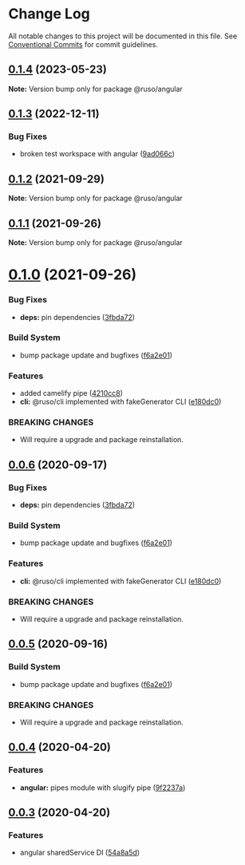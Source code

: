 # Change Log

All notable changes to this project will be documented in this file. See [Conventional Commits](https://conventionalcommits.org) for commit guidelines.

## [0.1.4](https://github.com/ruslanguns/ruso-monorepo/compare/@ruso/angular@0.1.3...@ruso/angular@0.1.4) (2023-05-23)

**Note:** Version bump only for package @ruso/angular

## [0.1.3](https://github.com/ruslanguns/ruso-monorepo/compare/@ruso/angular@0.1.2...@ruso/angular@0.1.3) (2022-12-11)

### Bug Fixes

- broken test workspace with angular ([9ad066c](https://github.com/ruslanguns/ruso-monorepo/commit/9ad066cb3d9a6d07cedba07c6a961d23e4a94f45))

## [0.1.2](https://github.com/ruslanguns/ruso-monorepo/compare/@ruso/angular@0.1.1...@ruso/angular@0.1.2) (2021-09-29)

**Note:** Version bump only for package @ruso/angular

## [0.1.1](https://github.com/ruslanguns/ruso-monorepo/compare/@ruso/angular@0.1.0...@ruso/angular@0.1.1) (2021-09-26)

**Note:** Version bump only for package @ruso/angular

# [0.1.0](https://github.com/ruslanguns/ruso-monorepo/compare/@ruso/angular@0.0.4...@ruso/angular@0.1.0) (2021-09-26)

### Bug Fixes

- **deps:** pin dependencies ([3fbda72](https://github.com/ruslanguns/ruso-monorepo/commit/3fbda72176d5bb5c509f864e60db3c1bf542b079))

### Build System

- bump package update and bugfixes ([f6a2e01](https://github.com/ruslanguns/ruso-monorepo/commit/f6a2e01a75cf18921b6a4a5090d1f8dc473b23d9))

### Features

- added camelify pipe ([4210cc8](https://github.com/ruslanguns/ruso-monorepo/commit/4210cc8003565b3fdc2e350565b786efd636623e))
- **cli:** @ruso/cli implemented with fakeGenerator CLI ([e180dc0](https://github.com/ruslanguns/ruso-monorepo/commit/e180dc0ed20969675f43823a7a4a3ed156827368))

### BREAKING CHANGES

- Will require a upgrade and package reinstallation.

## [0.0.6](https://github.com/ruslanguns/ruso-monorepo/compare/@ruso/angular@0.0.4...@ruso/angular@0.0.6) (2020-09-17)

### Bug Fixes

- **deps:** pin dependencies ([3fbda72](https://github.com/ruslanguns/ruso-monorepo/commit/3fbda72176d5bb5c509f864e60db3c1bf542b079))

### Build System

- bump package update and bugfixes ([f6a2e01](https://github.com/ruslanguns/ruso-monorepo/commit/f6a2e01a75cf18921b6a4a5090d1f8dc473b23d9))

### Features

- **cli:** @ruso/cli implemented with fakeGenerator CLI ([e180dc0](https://github.com/ruslanguns/ruso-monorepo/commit/e180dc0ed20969675f43823a7a4a3ed156827368))

### BREAKING CHANGES

- Will require a upgrade and package reinstallation.

## [0.0.5](https://github.com/ruslanguns/ruso-monorepo/compare/@ruso/angular@0.0.4...@ruso/angular@0.0.5) (2020-09-16)

### Build System

- bump package update and bugfixes ([f6a2e01](https://github.com/ruslanguns/ruso-monorepo/commit/f6a2e01a75cf18921b6a4a5090d1f8dc473b23d9))

### BREAKING CHANGES

- Will require a upgrade and package reinstallation.

## [0.0.4](https://github.com/ruslanguns/ruso-monorepo/compare/@ruso/angular@0.0.3...@ruso/angular@0.0.4) (2020-04-20)

### Features

- **angular:** pipes module with slugify pipe ([9f2237a](https://github.com/ruslanguns/ruso-monorepo/commit/9f2237a0d75785a7b70748e492d64df97409fd97))

## [0.0.3](https://github.com/ruslanguns/ruso-monorepo/compare/@ruso/angular@0.0.1...@ruso/angular@0.0.3) (2020-04-20)

### Features

- angular sharedService DI ([54a8a5d](https://github.com/ruslanguns/ruso-monorepo/commit/54a8a5d50b092e5fa5f5ff671f2cd56017d391be))
